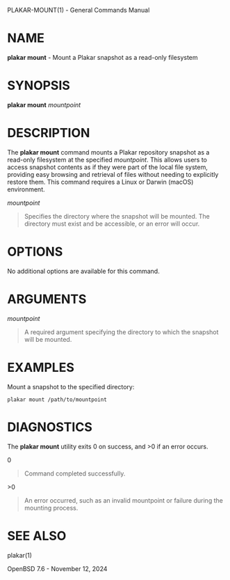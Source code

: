 PLAKAR-MOUNT(1) - General Commands Manual

# NAME

**plakar mount** - Mount a Plakar snapshot as a read-only filesystem

# SYNOPSIS

**plakar mount**
*mountpoint*

# DESCRIPTION

The
**plakar mount**
command mounts a Plakar repository snapshot as a read-only filesystem
at the specified
*mountpoint*.
This allows users to access snapshot contents as if they were part of
the local file system, providing easy browsing and retrieval of files
without needing to explicitly restore them.
This command requires a Linux or Darwin (macOS) environment.

*mountpoint*

> Specifies the directory where the snapshot will be mounted.
> The directory must exist and be accessible, or an error will occur.

# OPTIONS

No additional options are available for this command.

# ARGUMENTS

*mountpoint*

> A required argument specifying the directory to which the snapshot
> will be mounted.

# EXAMPLES

Mount a snapshot to the specified directory:

	plakar mount /path/to/mountpoint

# DIAGNOSTICS

The **plakar mount** utility exits&#160;0 on success, and&#160;&gt;0 if an error occurs.

0

> Command completed successfully.

&gt;0

> An error occurred, such as an invalid mountpoint or failure during the
> mounting process.

# SEE ALSO

plakar(1)

OpenBSD 7.6 - November 12, 2024
